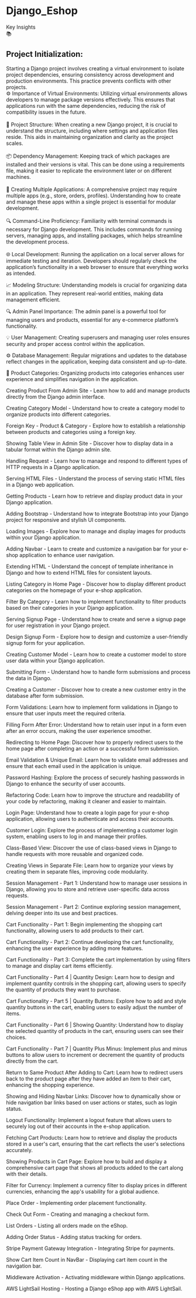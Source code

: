 # Django_Eshop
Key Insights<br>
📚<h2> Project Initialization:</h2> Starting a Django project involves creating a virtual environment to isolate project dependencies, ensuring consistency across development and production environments. This practice prevents conflicts with other projects.
<br>
⚙️ Importance of Virtual Environments: Utilizing virtual environments allows developers to manage package versions effectively. This ensures that applications run with the same dependencies, reducing the risk of compatibility issues in the future.<br>
<br>
📝 Project Structure: When creating a new Django project, it is crucial to understand the structure, including where settings and application files reside. This aids in maintaining organization and clarity as the project scales.<br>
<br>
📦 Dependency Management: Keeping track of which packages are installed and their versions is vital. This can be done using a requirements file, making it easier to replicate the environment later or on different machines.<br>
<br>
🔄 Creating Multiple Applications: A comprehensive project may require multiple apps (e.g., store, orders, profiles). Understanding how to create and manage these apps within a single project is essential for modular development.<br>
<br>
🔍 Command-Line Proficiency: Familiarity with terminal commands is necessary for Django development. This includes commands for running servers, managing apps, and installing packages, which helps streamline the development process.<br>
<br>
🌐 Local Development: Running the application on a local server allows for immediate testing and iteration. Developers should regularly check the application’s functionality in a web browser to ensure that everything works as intended.<br>

📈 Modeling Structure: Understanding models is crucial for organizing data in an application. They represent real-world entities, making data management efficient.<br>

🔍 Admin Panel Importance: The admin panel is a powerful tool for managing users and products, essential for any e-commerce platform’s functionality.<br>

💡 User Management: Creating superusers and managing user roles ensures security and proper access control within the application.<br>

⚙️ Database Management: Regular migrations and updates to the database reflect changes in the application, keeping data consistent and up-to-date.<br>

🎨 Product Categories: Organizing products into categories enhances user experience and simplifies navigation in the application.<br>

Creating Product From Admin Site - Learn how to add and manage products directly from the Django admin interface.

Creating Category Model - Understand how to create a category model to organize products into different categories.

Foreign Key - Product & Category - Explore how to establish a relationship between products and categories using a foreign key.

Showing Table View in Admin Site - Discover how to display data in a tabular format within the Django admin site.

Handling Request - Learn how to manage and respond to different types of HTTP requests in a Django application.

Serving HTML Files - Understand the process of serving static HTML files in a Django web application.

Getting Products - Learn how to retrieve and display product data in your Django application.

Adding Bootstrap - Understand how to integrate Bootstrap into your Django project for responsive and stylish UI components.

Loading Images - Explore how to manage and display images for products within your Django application.

Adding Navbar - Learn to create and customize a navigation bar for your e-shop application to enhance user navigation.

Extending HTML - Understand the concept of template inheritance in Django and how to extend HTML files for consistent layouts.

Listing Category in Home Page - Discover how to display different product categories on the homepage of your e-shop application.

Filter By Category - Learn how to implement functionality to filter products based on their categories in your Django application.

Serving Signup Page - Understand how to create and serve a signup page for user registration in your Django project.

Design Signup Form - Explore how to design and customize a user-friendly signup form for your application.

Creating Customer Model - Learn how to create a customer model to store user data within your Django application.

Submitting Form - Understand how to handle form submissions and process the data in Django.

Creating a Customer - Discover how to create a new customer entry in the database after form submission.

Form Validations: Learn how to implement form validations in Django to ensure that user inputs meet the required criteria.

Filling Form After Error: Understand how to retain user input in a form even after an error occurs, making the user experience smoother.

Redirecting to Home Page: Discover how to properly redirect users to the home page after completing an action or a successful form submission.

Email Validation & Unique Email: Learn how to validate email addresses and ensure that each email used in the application is unique.

Password Hashing: Explore the process of securely hashing passwords in Django to enhance the security of user accounts.

Refactoring Code: Learn how to improve the structure and readability of your code by refactoring, making it cleaner and easier to maintain.

Login Page: Understand how to create a login page for your e-shop application, allowing users to authenticate and access their accounts.

Customer Login: Explore the process of implementing a customer login system, enabling users to log in and manage their profiles.

Class-Based View: Discover the use of class-based views in Django to handle requests with more reusable and organized code.

Creating Views in Separate File: Learn how to organize your views by creating them in separate files, improving code modularity.

Session Management - Part 1: Understand how to manage user sessions in Django, allowing you to store and retrieve user-specific data across requests.

Session Management - Part 2: Continue exploring session management, delving deeper into its use and best practices.

Cart Functionality - Part 1: Begin implementing the shopping cart functionality, allowing users to add products to their cart.

Cart Functionality - Part 2: Continue developing the cart functionality, enhancing the user experience by adding more features.

Cart Functionality - Part 3: Complete the cart implementation by using filters to manage and display cart items efficiently.

Cart Functionality - Part 4 | Quantity Design: Learn how to design and implement quantity controls in the shopping cart, allowing users to specify the quantity of products they want to purchase.

Cart Functionality - Part 5 | Quantity Buttons: Explore how to add and style quantity buttons in the cart, enabling users to easily adjust the number of items.

Cart Functionality - Part 6 | Showing Quantity: Understand how to display the selected quantity of products in the cart, ensuring users can see their choices.

Cart Functionality - Part 7 | Quantity Plus Minus: Implement plus and minus buttons to allow users to increment or decrement the quantity of products directly from the cart.

Return to Same Product After Adding to Cart: Learn how to redirect users back to the product page after they have added an item to their cart, enhancing the shopping experience.

Showing and Hiding Navbar Links: Discover how to dynamically show or hide navigation bar links based on user actions or states, such as login status.

Logout Functionality: Implement a logout feature that allows users to securely log out of their accounts in the e-shop application.

Fetching Cart Products: Learn how to retrieve and display the products stored in a user's cart, ensuring that the cart reflects the user's selections accurately.

Showing Products in Cart Page: Explore how to build and display a comprehensive cart page that shows all products added to the cart along with their details.

Filter for Currency: Implement a currency filter to display prices in different currencies, enhancing the app's usability for a global audience.

Place Order - Implementing order placement functionality.

Check Out Form - Creating and managing a checkout form.

List Orders - Listing all orders made on the eShop.

Adding Order Status - Adding status tracking for orders.

Stripe Payment Gateway Integration - Integrating Stripe for payments.

Show Cart Item Count in NavBar - Displaying cart item count in the navigation bar.

Middleware Activation - Activating middleware within Django applications.

AWS LightSail Hosting - Hosting a Django eShop app with AWS LightSail.


